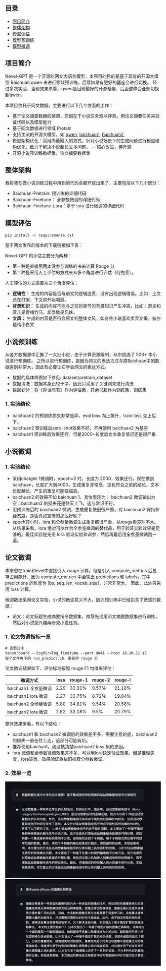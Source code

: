 
## 目录
- [项目简介](#项目简介)
- [整体架构](#整体架构)
- [模型评估](#模型评估)
- [模型预训练](#模型预训练)
- [模型微调](#模型微调)

## 项目简介
Novel-GPT 是一个开源的网文大语言模型，本项目的目的是基于现有的开源大模型 Baichuan,qwen 来进行领域预训练，后续如果有更好的基座会进行切换。
经过多次实验，当前效果来看，qwen是目前最好的开源基座，后面整体会全部切换到qwen。

本项目依托于网文数据，主要进行以下几个方面的工作：
- 基于论文摘要数据的微调，原因在于小说任务难以评测，用论文摘要任务来验证代码以及模型能力
- 基于网文数据进行领域 Pretain
- 支持主流的开源大模型，如 [qwen](), [baichuan1](https://github.com/baichuan-inc/Baichuan-7B), [baichuan2](https://github.com/baichuan-inc/Baichuan2),
- 模型架构优化：采用向量融入的方式，针对小说场景下的生成问题进行模型结构优化，致力于解决小说超长文本问题。 -- 核心改进，待开源
- 开源小说预训练数据集，论文摘要数据集

## 整体架构
我将我在做小说训练过程中用到的代码全都开放出来了，主要包括以下几个部分：
- Baichuan-Pretrain: 预训练的详细代码
- Baichuan-Finetune： 全参数微调的详细代码
- Baichuan-Finetune-Lora：基于 lora 进行微调的详细代码

## 模型评估

```
pip install -r requirements.txt
```

基于网文发布的版本的下载链接如下表：

Novel-GPT 的评估主要分为两种： 
- 第一种是直接用两本没参与训练的书来计算 Rouge 分
- 第二种是采用人工评估的方式来从多个角度进行评估（待完善）。

人工评估的方式需要从三个角度评估：
- **逻辑性：** 生成的内容是否与前文的逻辑连贯，没有出现逻辑错误。比如：上文还在打架，下文却开始喝酒。
- **背景知识：** 生成的内容不能与之前的章节的背景知识产生冲突，比如：萧炎和萱儿是青梅竹马，却当做是兄妹。
- **文风：** 生成的内容是否符合原文的整体文风，如有些小说喜欢卖弄文采，有些是纯小白文

## 小说预训练

从各方数据源中汇集了一大批小说，由于计算资源限制，从中挑选了 500+ 本小说进行预训练。
之所以进行预训练，是因为网文的表达方式与原Baichuan中的数据差别非常大，因此有必要让它学会网文的表达方式。
- 数据的具体样例如下参见: dataset/pretrain_dataset
- 数据清洗：数据本身比较干净，因此只采用了关键词来进行清洗
- 数据划分：将《异世邪君》作为评估集，其余书籍作为训练集，训练集 

### 1. 实验结论

- baichuan2 的预训练损失非常诡异，eval loss 向上飙升，train loss 先上后下。
- baichuan2 预训练后zero-shot效果不好，不再使用 baichuan2 为基座
- baichuan1 预训练后效果还行，但是2000+长度后文本重复情况还是很严重


## 小说微调

### 1. 实验结论

- 采用chatglm 1微调时，epoch=2 时，长度为 2000，效果还行，现在换到baichuan，长度扩大到4000，生成重复非常高，这也符合之前的结论，文本长度越长，产生的重复可能性越高。
- baichuan2 的效果不如 baichuan 1。具体表现为： baichuan2 微调输出为空；baichuan2 的损失还是往天上飞，这与常识不符。
- 用预训练后的 baichuan2 微调，生成重复依旧很严重，对 baichuan2 保持怀疑态度，是否真如宣传的那么好呢？
- epoch较小时，lora 和全参量微调生成重复都很严重，从rouge看差别不大。从结果来看，lora 绝对可以作为全参量微调的替代品，用于验证实验效果是足够的。最佳实验是先用 lora 验证实验和调参，然后再最后用全参量微调跑一遍。

## 论文微调

本来想在train和evel中直接引入 rouge 计算，但是引入 compute_metrics 后显存占用飙升，因为 compute_metrics 中会输出 predictions 和 labels，其中 predictions 的维度为 [bs, seq_len, vocab_size]，非常非常大。
因此，此处只采用 loss 计算。

微调数据采用论文实验，小说的微调意义不大，因为预训练中已经包含了微调的数据：
- 论文：论文标题生成摘要指令数据集，推荐先试用论文摘要数据集进行训练，然后对小说感兴趣再研究小说任务。

### 1. 论文微调指标一览

```
# 查看日志
tensorboard --logdir=log_finetune --port 8041 --host 10.20.31.13
每个文件夹下的 run_predict.sh，来获得 rouge 分
```

论文微调结果如下，评估标准按照 rouge F1 均值来评估：

|  微调方式    | loss | rouge-1 | rouge-2 | rouge-l
| --- | --- | --- | --- | --- |
| baichuan1 全参量微调 | 2.29 | 33.31% | 9.57% | 21.18% |
| baichuan1 lora 微调 | 2.27 | 33.75% |8.72% | 19.84% |
| baichuan2 全参量微调 | 5.80 | 34.81% | 9.54% | 20.58% |
| baichuan2 lora 微调 | 2.62 | 33.18% | 9.5% | 20.79%|

整体效果来看，有以下结论：
- baichuan1 和 baichuan2 微调后的效果差不多，需要注意的是，baichuan2 的损失一直在往上走，这部分可能有坑。
- 推荐使用baichan1，我没搞清楚baichuan2 loss 飙的原因。
- lora 微调和全参数微调效果差不多，可以用lora快速验证效果，但是推理速度，lora较慢，效果验证后依旧推荐全参数微调。

### 2. 效果一览
![](./image/1.jpeg)
![](./image/2.jpeg)


